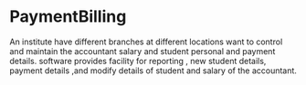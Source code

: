 # PaymentBilling
 An institute have different branches at different locations want to control and maintain the accountant salary and student personal and payment details. software provides facility for reporting , new student details, payment details ,and modify details of student and salary of the accountant.
